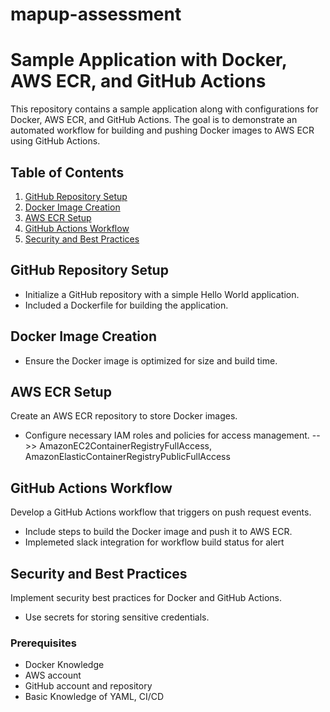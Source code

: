 # mapup-assessment

# Sample Application with Docker, AWS ECR, and GitHub Actions

This repository contains a sample application along with configurations for Docker, AWS ECR, and GitHub Actions. The goal is to demonstrate an automated workflow for building and pushing Docker images to AWS ECR using GitHub Actions.

## Table of Contents

1. [GitHub Repository Setup](#github-repository-setup)
2. [Docker Image Creation](#docker-image-creation)
3. [AWS ECR Setup](#aws-ecr-setup)
4. [GitHub Actions Workflow](#github-actions-workflow)
5. [Security and Best Practices](#security-and-best-practices)

## GitHub Repository Setup

- Initialize a GitHub repository with a simple Hello World application.
- Included a Dockerfile for building the application.

## Docker Image Creation

- Ensure the Docker image is optimized for size and build time.

## AWS ECR Setup

Create an AWS ECR repository to store Docker images.

- Configure necessary IAM roles and policies for access management.
-->> AmazonEC2ContainerRegistryFullAccess, AmazonElasticContainerRegistryPublicFullAccess

## GitHub Actions Workflow

Develop a GitHub Actions workflow that triggers on push request events.

- Include steps to build the Docker image and push it to AWS ECR.
- Implemeted slack integration for workflow build status for alert

## Security and Best Practices

Implement security best practices for Docker and GitHub Actions.

- Use secrets for storing sensitive credentials.

### Prerequisites

- Docker Knowledge
- AWS account
- GitHub account and repository
- Basic Knowledge of YAML, CI/CD


